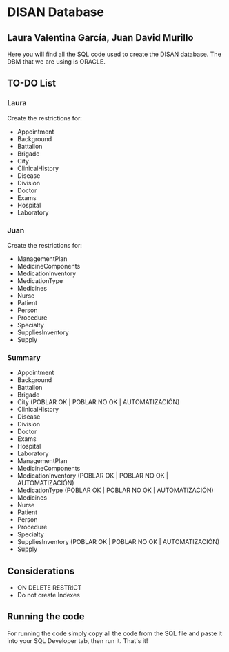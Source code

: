 # DISAN Database

## Laura Valentina García, Juan David Murillo

Here you will find all the SQL code used to create the DISAN database. The DBM that we are using is ORACLE.

## TO-DO List

### Laura

Create the restrictions for:

- Appointment
- Background
- Battalion
- Brigade
- City
- ClinicalHistory
- Disease
- Division
- Doctor
- Exams
- Hospital
- Laboratory

### Juan

Create the restrictions for:

- ManagementPlan
- MedicineComponents
- MedicationInventory
- MedicationType
- Medicines
- Nurse
- Patient
- Person
- Procedure
- Specialty
- SuppliesInventory
- Supply

### Summary

- Appointment
- Background
- Battalion
- Brigade
- City (POBLAR OK | POBLAR NO OK | AUTOMATIZACIÓN)
- ClinicalHistory
- Disease
- Division
- Doctor
- Exams
- Hospital
- Laboratory
- ManagementPlan
- MedicineComponents
- MedicationInventory (POBLAR OK | POBLAR NO OK | AUTOMATIZACIÓN)
- MedicationType (POBLAR OK | POBLAR NO OK | AUTOMATIZACIÓN)
- Medicines
- Nurse
- Patient
- Person
- Procedure
- Specialty
- SuppliesInventory (POBLAR OK | POBLAR NO OK | AUTOMATIZACIÓN)
- Supply

## Considerations

- ON DELETE RESTRICT
- Do not create Indexes

## Running the code

For running the code simply copy all the code from the SQL file and paste it into your SQL Developer tab, then run it. That's it!

